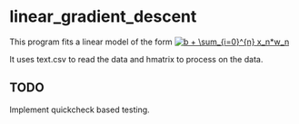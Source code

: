 # linear_gradient_descent

This program fits a linear model of the form <a href="https://www.codecogs.com/eqnedit.php?latex=b&space;&plus;&space;\sum_{i=0}^{n}&space;x_n*w_n" target="_blank"><img src="https://latex.codecogs.com/gif.latex?b&space;&plus;&space;\sum_{i=0}^{n}&space;x_n*w_n" title="b + \sum_{i=0}^{n} x_n*w_n" /></a>

It uses text.csv to read the data and hmatrix to process on the data. 

## TODO
Implement quickcheck based testing.
